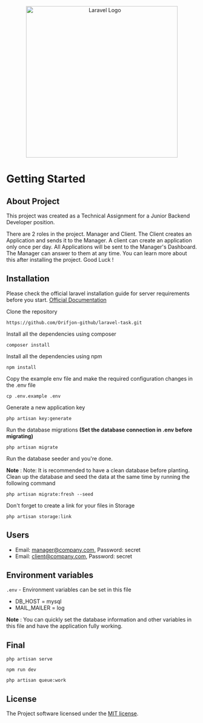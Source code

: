 <p align="center"><a href="https://laravel.com" target="_blank"><img src="https://raw.githubusercontent.com/laravel/art/master/logo-lockup/5%20SVG/2%20CMYK/1%20Full%20Color/laravel-logolockup-cmyk-red.svg" width="400" alt="Laravel Logo"></a></p>

# Getting Started

## About Project

This project was created as a Technical Assignment for a Junior Backend Developer position. 

There are 2 roles in the project. Manager and Client. The Client creates an Application and sends it to the Manager. A client can create an application only once per day. All Applications will be sent to the Manager's Dashboard. The Manager can answer to them at any time. You can learn more about this after installing the project. Good Luck !

## Installation

Please check the official laravel installation guide for server requirements before you start. [Official Documentation](https://laravel.com/docs/9.x/installation)

 Clone the repository

 `https://github.com/Orifjon-github/laravel-task.git`


 Install all the dependencies using composer

`composer install`

Install all the dependencies using npm

`npm install`

Copy the example env file and make the required configuration changes in the .env file

`cp .env.example .env`

Generate a new application key

`php artisan key:generate`

Run the database migrations **(Set the database connection in .env before migrating)**

`php artisan migrate`

Run the database seeder and you're done. 

**Note** : Note: It is recommended to have a clean database before planting. Clean up the database and seed the data at the same time by running the following command

`php artisan migrate:fresh --seed`

Don't forget to create a link for your files in Storage

`php artisan storage:link`

## **Users**
- Email: manager@company.com, Password: secret
- Email: client@company.com, Password: secret


## Environment variables

`.env` - Environment variables can be set in this file

- DB_HOST = mysql
- MAIL_MAILER = log

**Note** : You can quickly set the database information and other variables in this file and have the application fully working.

## Final

`php artisan serve`

`npm run dev`

`php artisan queue:work`


## License

The Project software licensed under the [MIT license](https://opensource.org/licenses/MIT).
